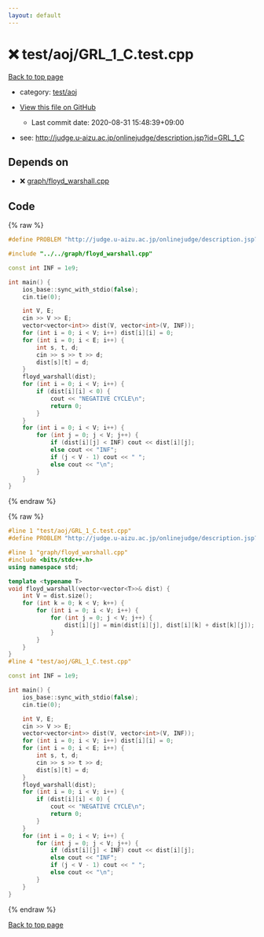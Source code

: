 ```yaml
---
layout: default
---
```


<!-- mathjax config similar to math.stackexchange -->
<script type="text/javascript" async
  src="https://cdnjs.cloudflare.com/ajax/libs/mathjax/2.7.5/MathJax.js?config=TeX-MML-AM_CHTML">
</script>
<script type="text/x-mathjax-config">
  MathJax.Hub.Config({
    TeX: { equationNumbers: { autoNumber: "AMS" }},
    tex2jax: {
      inlineMath: [ ['$','$'] ],
      processEscapes: true
    },
    "HTML-CSS": { matchFontHeight: false },
    displayAlign: "left",
    displayIndent: "2em"
  });
</script>

<script type="text/javascript" src="https://cdnjs.cloudflare.com/ajax/libs/jquery/3.4.1/jquery.min.js"></script>
<script src="https://cdn.jsdelivr.net/npm/jquery-balloon-js@1.1.2/jquery.balloon.min.js" integrity="sha256-ZEYs9VrgAeNuPvs15E39OsyOJaIkXEEt10fzxJ20+2I=" crossorigin="anonymous"></script>
<script type="text/javascript" src="../../../assets/js/copy-button.js"></script>
<link rel="stylesheet" href="../../../assets/css/copy-button.css" />


# :x: test/aoj/GRL_1_C.test.cpp

<a href="../../../index.html">Back to top page</a>

* category: <a href="../../../index.html#0d0c91c0cca30af9c1c9faef0cf04aa9">test/aoj</a>
* <a href="{{ site.github.repository_url }}/blob/master/test/aoj/GRL_1_C.test.cpp">View this file on GitHub</a>
    - Last commit date: 2020-08-31 15:48:39+09:00


* see: <a href="http://judge.u-aizu.ac.jp/onlinejudge/description.jsp?id=GRL_1_C">http://judge.u-aizu.ac.jp/onlinejudge/description.jsp?id=GRL_1_C</a>


## Depends on

* :x: <a href="../../../library/graph/floyd_warshall.cpp.html">graph/floyd_warshall.cpp</a>


## Code

<a id="unbundled"></a>
{% raw %}
```cpp
#define PROBLEM "http://judge.u-aizu.ac.jp/onlinejudge/description.jsp?id=GRL_1_C"

#include "../../graph/floyd_warshall.cpp"

const int INF = 1e9;

int main() {
    ios_base::sync_with_stdio(false);
    cin.tie(0);

    int V, E;
    cin >> V >> E;
    vector<vector<int>> dist(V, vector<int>(V, INF));
    for (int i = 0; i < V; i++) dist[i][i] = 0;
    for (int i = 0; i < E; i++) {
        int s, t, d;
        cin >> s >> t >> d;
        dist[s][t] = d;
    }
    floyd_warshall(dist);
    for (int i = 0; i < V; i++) {
        if (dist[i][i] < 0) {
            cout << "NEGATIVE CYCLE\n";
            return 0;
        }
    }
    for (int i = 0; i < V; i++) {
        for (int j = 0; j < V; j++) {
            if (dist[i][j] < INF) cout << dist[i][j];
            else cout << "INF";
            if (j < V - 1) cout << " ";
            else cout << "\n";
        }
    }
}
```
{% endraw %}

<a id="bundled"></a>
{% raw %}
```cpp
#line 1 "test/aoj/GRL_1_C.test.cpp"
#define PROBLEM "http://judge.u-aizu.ac.jp/onlinejudge/description.jsp?id=GRL_1_C"

#line 1 "graph/floyd_warshall.cpp"
#include <bits/stdc++.h>
using namespace std;

template <typename T>
void floyd_warshall(vector<vector<T>>& dist) {
    int V = dist.size();
    for (int k = 0; k < V; k++) {
        for (int i = 0; i < V; i++) {
            for (int j = 0; j < V; j++) {
                dist[i][j] = min(dist[i][j], dist[i][k] + dist[k][j]);
            }
        }
    }
}
#line 4 "test/aoj/GRL_1_C.test.cpp"

const int INF = 1e9;

int main() {
    ios_base::sync_with_stdio(false);
    cin.tie(0);

    int V, E;
    cin >> V >> E;
    vector<vector<int>> dist(V, vector<int>(V, INF));
    for (int i = 0; i < V; i++) dist[i][i] = 0;
    for (int i = 0; i < E; i++) {
        int s, t, d;
        cin >> s >> t >> d;
        dist[s][t] = d;
    }
    floyd_warshall(dist);
    for (int i = 0; i < V; i++) {
        if (dist[i][i] < 0) {
            cout << "NEGATIVE CYCLE\n";
            return 0;
        }
    }
    for (int i = 0; i < V; i++) {
        for (int j = 0; j < V; j++) {
            if (dist[i][j] < INF) cout << dist[i][j];
            else cout << "INF";
            if (j < V - 1) cout << " ";
            else cout << "\n";
        }
    }
}

```
{% endraw %}

<a href="../../../index.html">Back to top page</a>

